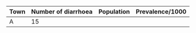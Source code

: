 | Town | Number of diarrhoea | Population | Prevalence/1000 |
|------|---------------------|------------|-----------------|
| A    | 15                  |    